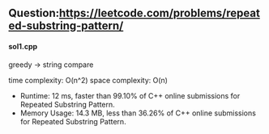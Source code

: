 ## Question:https://leetcode.com/problems/repeated-substring-pattern/

#### sol1.cpp
greedy -> string compare

time complexity: O(n^2)
space complexity: O(n)

* Runtime: 12 ms, faster than 99.10% of C++ online submissions for Repeated Substring Pattern.
* Memory Usage: 14.3 MB, less than 36.26% of C++ online submissions for Repeated Substring Pattern.
